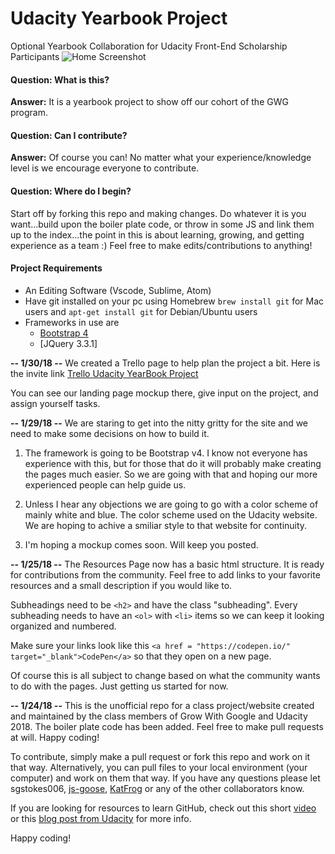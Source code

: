 # Udacity Yearbook Project
Optional Yearbook Collaboration for Udacity Front-End Scholarship Participants
![Home Screenshot](/public/images/mockup/src.png?raw=true)


#### Question:  What is this?
<p><strong>Answer:</strong> It is a yearbook project to show off our cohort of the GWG program.</p>

#### Question: Can I contribute?
<p><strong>Answer:</strong> Of course you can!  No matter what your experience/knowledge level is we encourage everyone to contribute.</p>

#### Question: Where do I begin?
Start off by forking this repo and making changes.  Do whatever it is you want...build upon the boiler plate code, or throw in some JS and link them up to the index...the point in this is about learning, growing, and getting experience as a team :)  Feel free to make edits/contributions to anything!</p>

#### Project Requirements  
- An Editing Software (Vscode, Sublime, Atom)
- Have git installed on your pc using Homebrew `brew install git` for Mac users and `apt-get install git` for Debian/Ubuntu users
- Frameworks in use are
  - [Bootstrap 4](https://getbootstrap.com)
  - [JQuery 3.3.1]






<strong>-- 1/30/18 --</strong>
We created a Trello page to help plan the project a bit. Here is the invite link <a href="https://trello.com/invite/b/BhcQyBcF/2252be83e5f70f6384200fda77035865/udacity-yearbook-site">Trello Udacity YearBook Project</a>

You can see our landing page mockup there, give input on the project, and assign yourself tasks.


<strong>-- 1/29/18 --</strong>
We are staring to get into the nitty gritty for the site and we need to make some decisions on how to build it.

1) The framework is going to be Bootstrap v4. I know not everyone has experience with this, but for those that do it will probably make creating the pages much easier. So we are going with that and hoping our more experienced people can help guide us.

2) Unless I hear any objections we are going to go with a color scheme of mainly white and blue. The color scheme used on the Udacity website. We are hoping to achive a smiliar style to that website for continuity.

3) I'm hoping a mockup comes soon. Will keep you posted.

<strong>-- 1/25/18 --</strong>
The Resources Page now has a basic html structure. It is ready for contributions from the community. Feel free to add links to your favorite resources and a small description if you would like to.

Subheadings need to be `<h2>` and have the class "subheading". Every subheading needs to have an `<ol>` with `<li>` items so we can keep it looking organized and numbered.

Make sure your links look like this `<a href = "https://codepen.io/" target="_blank">CodePen</a>` so that they open on a new page.

Of course this is all subject to change based on what the community wants to do with the pages. Just getting us started for now.


<strong>-- 1/24/18 --</strong>
This is the unofficial repo for a class project/website created and maintained by the class members of Grow With Google and Udacity 2018.  The boiler plate code has been added.  Feel free to make pull requests at will. Happy coding!


To contribute, simply make a pull request or fork this repo and work on it that way.  Alternatively, you can pull files to your local environment (your computer) and work on them that way.  If you have any questions please let sgstokes006, <a href="https://github.com/JS-goose">js-goose</a>, <a href="https://github.com/KatFrog">KatFrog</a> or any of the other collaborators know.  

If you are looking for resources to learn GitHub, check out this short <a href="https://www.google.com/search?q=learning+to+use+github&oq=learning+to+use+git&aqs=chrome.1.69i57j0.4127j0j7&sourceid=chrome&ie=UTF-8#kpvalbx=0">video</a> or this <a href="https://blog.udacity.com/2015/06/a-beginners-git-github-tutorial.html">blog post from Udacity</a> for more info.

Happy coding!
